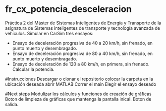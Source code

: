 # fr_cx_potencia_desceleracion
Práctica 2 del Máster de Sistemas Inteligentes de Energía y Transporte de la asignatura de Sistemas inteligentes de transporte y tecnología avanzada de vehículos. 
Simular en CarSim tres ensayos:
- Ensayo de deceleración progresiva de 40 a 20 km/h, sin frenado, en punto muerto y desembragado.
- Ensayo de deceleración progresiva de 80 a 40 km/h, sin frenado, en punto muerto y desembragado.
- Ensayo de deceleración de 120 a 80 km/h, en primera, sin frenado. Calcular la potencia.

#Instrucciones
Descargar o clonar el repositorio
colocar la carpeta en la ubicación deseada 
abrir MATLAB
Correr el main 
Elegir el ensayo deseado 

#Next steps
Modulizar los cálculos y funciones de creación de gráficas
Boton de limpieza de gráficas que mantenga la pantalla inical. 
Boton de salida. 

